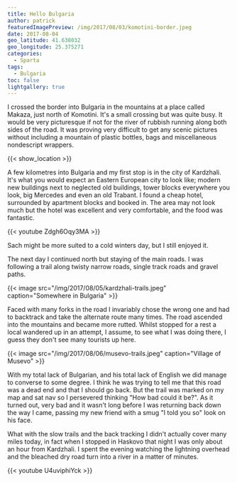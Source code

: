 ```yaml
---
title: Hello Bulgaria
author: patrick
featuredImagePreview: /img/2017/08/03/komotini-border.jpeg
date: 2017-08-04
geo_latitude: 41.638032
geo_longitude: 25.375271
categories:
  - Sparta
tags:
  - Bulgaria
toc: false
lightgallery: true
---
```

I crossed the border into Bulgaria in the mountains at a place called Makaza, just north of Komotini. It's a small crossing but was quite busy. It would be very picturesque if not for the river of rubbish running along both sides of the road. It was proving very difficult to get any scenic pictures without including a mountain of plastic bottles, bags and miscellaneous nondescript wrappers.

<!--more-->

{{< show_location >}}

A few kilometres into Bulgaria and my first stop is in the city of Kardzhali. It's what you would expect an Eastern European city to look like; modern new buildings next to neglected old buildings, tower blocks everywhere you look, big Mercedes and even an old Trabant. I found a cheap hotel, surrounded by apartment blocks and booked in. The area may not look much but the hotel was excellent and very comfortable, and the food was fantastic.

{{< youtube Zdgh6Oqy3MA >}}

Sach might be more suited to a cold winters day, but I still enjoyed it.

The next day I continued north but staying of the main roads. I was following a trail along twisty narrow roads, single track roads and gravel paths.

{{< image src="/img/2017/08/05/kardzhali-trails.jpeg" caption="Somewhere in Bulgaria" >}}

Faced with many forks in the road I invariably chose the wrong one and had to backtrack and take the alternate route many times. The road ascended into the mountains and became more rutted. Whilst stopped for a rest a local wandered up in an attempt, I assume, to see what I was doing there, I guess they don't see many tourists up here.

{{< image src="/img/2017/08/06/musevo-trails.jpeg" caption="Village of Musevo" >}}

With my total lack of Bulgarian, and his total lack of English we did manage to converse to some degree. I think he was trying to tell me that this road was a dead end and that I should go back. But the trail was marked on my map and sat nav so I persevered thinking "How bad could it be?". As it turned out, very bad and it wasn't long before I was returning back down the way I came, passing my new friend with a smug "I told you so" look on his face.

What with the slow trails and the back tracking I didn't actually cover many miles today, in fact when I stopped in Haskovo that night I was only about an hour from Kardzhali. I spent the evening watching the lightning overhead and the bleached dry road turn into a river in a matter of minutes.

{{< youtube U4uviphiYck >}}
